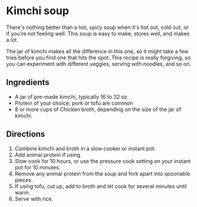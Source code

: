 # Kimchi soup

There's nothing better than a hot, spicy soup when it's hot out, cold out, or if you're not feeling well. This soup is easy to make, stores well, and makes a lot.

The jar of kimchi makes all the difference in this one, so it might take a few tries before you find one that hits the spot. This recipe is really forgiving, so you can experiment with different veggies, serving with noodles, and so on.

## Ingredients

* A jar of pre-made kimchi, typically 16 to 32 oz.
* Protein of your choice; pork or tofu are common
* 8 or more cups of Chicken broth, depending on the size of the jar of kimchi.

## Directions

1. Combine kimchi and broth in a slow cooker or instant pot.
2. Add animal protein if using.
3. Slow cook for 10 hours, or use the pressure cook setting on your instant pot for 10 minutes.
4. Remove any animal protein from the soup and fork apart into spoonable pieces.
5. If using tofu, cut up, add to broth and let cook for several minutes until warm.
6. Serve with rice.
